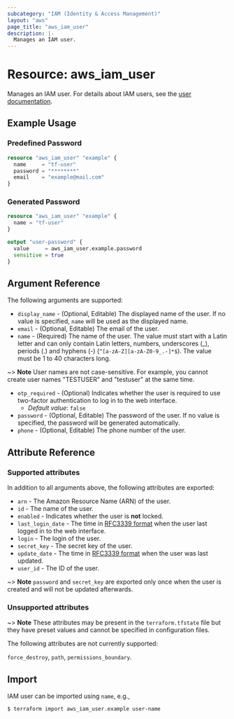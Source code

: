 ```yaml
---
subcategory: "IAM (Identity & Access Management)"
layout: "aws"
page_title: "aws_iam_user"
description: |-
  Manages an IAM user.
---
```


[iam-users-and-projects]: https://docs.cloud.croc.ru/en/services/iam/iam.html
[RFC3339 format]: https://datatracker.ietf.org/doc/html/rfc3339#section-5.8

# Resource: aws_iam_user

Manages an IAM user. For details about IAM users, see the [user documentation][iam-users-and-projects].

## Example Usage

### Predefined Password

```terraform
resource "aws_iam_user" "example" {
  name     = "tf-user"
  password = "********"
  email    = "example@mail.com"
}
```

### Generated Password

```terraform
resource "aws_iam_user" "example" {
  name = "tf-user"
}

output "user-password" {
  value     = aws_iam_user.example.password
  sensitive = true
}
```

## Argument Reference

The following arguments are supported:

* `display_name` - (Optional, Editable) The displayed name of the user.
  If no value is specified, `name` will be used as the displayed name.
* `email` - (Optional, Editable) The email of the user.
* `name` - (Required) The name of the user. The value must start with a Latin letter and
  can only contain Latin letters, numbers, underscores (_), periods (.) and hyphens (-) (`^[a-zA-Z][a-zA-Z0-9_.-]*$`).
  The value must be 1 to 40 characters long.

~> **Note** User names are not case-sensitive. For example, you cannot create user names "TESTUSER" and "testuser" at the same time.

* `otp_required` - (Optional) Indicates whether the user is required to use two-factor authentication to log in to the web interface.
    * _Default value_: `false`
* `password` - (Optional, Editable) The password of the user.
  If no value is specified, the password will be generated automatically.
* `phone` - (Optional, Editable) The phone number of the user.

## Attribute Reference

### Supported attributes

In addition to all arguments above, the following attributes are exported:

* `arn` - The Amazon Resource Name (ARN) of the user.
* `id` - The name of the user.
* `enabled` - Indicates whether the user is **not** locked.
* `last_login_date` - The time in [RFC3339 format] when the user last logged in to the web interface.
* `login` - The login of the user.
* `secret_key` - The secret key of the user.
* `update_date` - The time in [RFC3339 format] when the user was last updated.
* `user_id` - The ID of the user.

~> **Note** `password` and `secret_key` are exported only once when the user is created and will not be updated afterwards.

### Unsupported attributes

~> **Note** These attributes may be present in the `terraform.tfstate` file but they have preset values and cannot be specified in configuration files.

The following attributes are not currently supported:

`force_destroy`, `path`, `permissions_boundary`.

## Import

IAM user can be imported using `name`, e.g.,

```
$ terraform import aws_iam_user.example user-name
```
